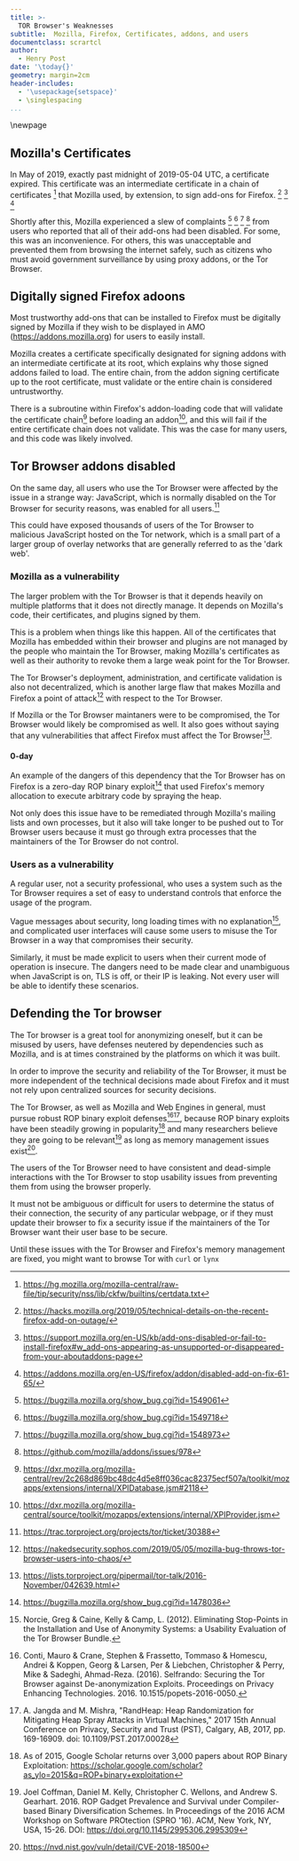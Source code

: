 ```yaml
---
title: >-
  TOR Browser's Weaknesses
subtitle:  Mozilla, Firefox, Certificates, addons, and users
documentclass: scrartcl
author:
  - Henry Post
date: '\today{}'
geometry: margin=2cm
header-includes:
  - '\usepackage{setspace}'
  - \singlespacing
...
```


\newpage

## Mozilla's Certificates

In May of 2019, exactly past midnight of 2019-05-04 UTC, a certificate expired. This certificate was an intermediate certificate in a chain of certificates [^mozilla_certs] that Mozilla used, by extension, to sign add-ons for Firefox. [^expired_mozilla_response1] [^expired_mozilla_response2] [^expired_mozilla_response3]

Shortly after this, Mozilla experienced a slew of complaints [^firefox_cert_bug1] [^firefox_cert_bug2] [^firefox_cert_bug3] [^firefox_cert_bug4] from users who reported that all of their add-ons had been disabled. For some, this was an inconvenience. For others, this was unacceptable and prevented them from browsing the internet safely, such as citizens who must avoid government surveillance by using proxy addons, or the Tor Browser.

[^mozilla_certs]: <https://hg.mozilla.org/mozilla-central/raw-file/tip/security/nss/lib/ckfw/builtins/certdata.txt>

[^expired_mozilla_response1]: <https://hacks.mozilla.org/2019/05/technical-details-on-the-recent-firefox-add-on-outage/>

[^expired_mozilla_response2]: <https://support.mozilla.org/en-US/kb/add-ons-disabled-or-fail-to-install-firefox#w_add-ons-appearing-as-unsupported-or-disappeared-from-your-aboutaddons-page>

[^expired_mozilla_response3]: <https://addons.mozilla.org/en-US/firefox/addon/disabled-add-on-fix-61-65/>


[^firefox_cert_bug1]: <https://bugzilla.mozilla.org/show_bug.cgi?id=1549061>

[^firefox_cert_bug2]: <https://bugzilla.mozilla.org/show_bug.cgi?id=1549718>

[^firefox_cert_bug3]: <https://bugzilla.mozilla.org/show_bug.cgi?id=1548973>

[^firefox_cert_bug4]: <https://github.com/mozilla/addons/issues/978>

## Digitally signed Firefox adoons

Most trustworthy add-ons that can be installed to Firefox must be digitally signed by Mozilla if they wish to be displayed in AMO (<https://addons.mozilla.org>) for users to easily install.

Mozilla creates a certificate specifically designated for signing addons with an intermediate certificate at its root, which explains why those signed addons failed to load. The entire chain, from the addon signing certificate up to the root certificate, must validate or the entire chain is considered untrustworthy.

There is a subroutine within Firefox's addon-loading code that will validate the certificate chain[^addon_disabling_code] before loading an addon[^addon_disabling_code2], and this will fail if the entire certificate chain does not validate. This was the case for many users, and this code was likely involved.

[^addon_disabling_code]: <https://dxr.mozilla.org/mozilla-central/rev/2c268d869bc48dc4d5e8ff036cac82375ecf507a/toolkit/mozapps/extensions/internal/XPIDatabase.jsm#2118>

[^addon_disabling_code2]: <https://dxr.mozilla.org/mozilla-central/source/toolkit/mozapps/extensions/internal/XPIProvider.jsm>

## Tor Browser addons disabled

On the same day, all users who use the Tor Browser were affected by the issue in a strange way: JavaScript, which is normally disabled on the Tor Browser for security reasons, was enabled for all users.[^tor_noscript_bug]

This could have exposed thousands of users of the Tor Browser to malicious JavaScript hosted on the Tor network, which is a small part of a larger group of overlay networks that are generally referred to as the 'dark web'.

[^tor_noscript_bug]: <https://trac.torproject.org/projects/tor/ticket/30388>

### Mozilla as a vulnerability

The larger problem with the Tor Browser is that it depends heavily on multiple platforms that it does not directly manage. It depends on Mozilla's code, their certificates, and plugins signed by them.

This is a problem when things like this happen. All of the certificates that Mozilla has embedded within their browser and plugins are not managed by the people who maintain the Tor Browser, making Mozilla's certificates as well as their authority to revoke them a large weak point for the Tor Browser.

The Tor Browser's deployment, administration, and certificate validation is also not decentralized, which is another large flaw that makes Mozilla and Firefox a point of attack[^tor_mozilla_chaos] with respect to the Tor Browser.

If Mozilla or the Tor Browser maintaners were to be compromised, the Tor Browser would likely be compromised as well. It also goes without saying that any vulnerabilities that affect Firefox must affect the Tor Browser[^tor_zeroday_mail].

[^tor_zeroday_mail]: <https://lists.torproject.org/pipermail/tor-talk/2016-November/042639.html>

[^tor_mozilla_chaos]: <https://nakedsecurity.sophos.com/2019/05/05/mozilla-bug-throws-tor-browser-users-into-chaos/>

#### 0-day

An example of the dangers of this dependency that the Tor Browser has on Firefox is a zero-day ROP binary exploit[^firefox_zeroday_bug] that used Firefox's memory allocation to execute arbitrary code by spraying the heap.

Not only does this issue have to be remediated through Mozilla's mailing lists and own processes, but it also will take longer to be pushed out to Tor Browser users because it must go through extra processes that the maintainers of the Tor Browser do not control.

[^firefox_zeroday_bug]: <https://bugzilla.mozilla.org/show_bug.cgi?id=1478036>

### Users as a vulnerability

A regular user, not a security professional, who uses a system such as the Tor Browser requires a set of easy to understand controls that enforce the usage of the program.

Vague messages about security, long loading times with no explanation[^usability_paper], and complicated user interfaces will cause some users to misuse the Tor Browser in a way that compromises their security.

Similarly, it must be made explicit to users when their current mode of operation is insecure. The dangers need to be made clear and unambiguous when JavaScript is on, TLS is off, or their IP is leaking. Not every user will be able to identify these scenarios.

[^usability_paper]: Norcie, Greg & Caine, Kelly & Camp, L. (2012). Eliminating Stop-Points in the Installation and Use of Anonymity Systems: a Usability Evaluation of the Tor Browser Bundle.

## Defending the Tor browser

The Tor browser is a great tool for anonymizing oneself, but it can be misused by users, have defenses neutered by dependencies such as Mozilla, and is at times constrained by the platforms on which it was built.

In order to improve the security and reliability of the Tor Browser, it must be more independent of the technical decisions made about Firefox and it must not rely upon centralized sources for security decisions.

The Tor Browser, as well as Mozilla and Web Engines in general, must pursue robust ROP binary exploit defenses[^defending_tor_browser_anon][^randheap], because ROP binary exploits have been steadily growing in popularity[^see_google_scholar_rop_bin_exp] and many researchers believe they are going to be relevant[^heap_spray_survival] as long as memory management issues exist[^cve_heap_spray].

The users of the Tor Browser need to have consistent and dead-simple interactions with the Tor Browser to stop usability issues from preventing them from using the browser properly.

It must not be ambiguous or difficult for users to determine the status of their connection, the security of any particular webpage, or if they must update their browser to fix a security issue if the maintainers of the Tor Browser want their user base to be secure.

[^cve_heap_spray]: <https://nvd.nist.gov/vuln/detail/CVE-2018-18500>

[^heap_spray_survival]: Joel Coffman, Daniel M. Kelly, Christopher C. Wellons, and Andrew S. Gearhart. 2016. ROP Gadget Prevalence and Survival under Compiler-based Binary Diversification Schemes. In Proceedings of the 2016 ACM Workshop on Software PROtection (SPRO '16). ACM, New York, NY, USA, 15-26. DOI: https://doi.org/10.1145/2995306.2995309


[^randheap]: A. Jangda and M. Mishra, "RandHeap: Heap Randomization for Mitigating Heap Spray Attacks in Virtual Machines," 2017 15th Annual Conference on Privacy, Security and Trust (PST), Calgary, AB, 2017, pp. 169-16909.
doi: 10.1109/PST.2017.00028

[^defending_tor_browser_anon]: Conti, Mauro & Crane, Stephen & Frassetto, Tommaso & Homescu, Andrei & Koppen, Georg & Larsen, Per & Liebchen, Christopher & Perry, Mike & Sadeghi, Ahmad-Reza. (2016). Selfrando: Securing the Tor Browser against De-anonymization Exploits. Proceedings on Privacy Enhancing Technologies. 2016. 10.1515/popets-2016-0050.

[^see_google_scholar_rop_bin_exp]: As of 2015, Google Scholar returns over 3,000 papers about ROP Binary Exploitation: <https://scholar.google.com/scholar?as_ylo=2015&q=ROP+binary+exploitation>

Until these issues with the Tor Browser and Firefox's memory management are fixed, you might want to browse Tor with `curl` or `lynx`
